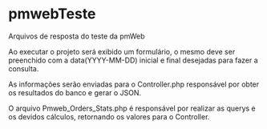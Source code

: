 # pmwebTeste
Arquivos de resposta do teste da pmWeb


Ao executar o projeto será exibido um formulário, o mesmo deve ser preenchido com a data(YYYY-MM-DD) inicial e final desejadas para fazer a consulta.

As informações serão enviadas para o Controller.php responsável por obter os resultados do banco e gerar o JSON.

O arquivo Pmweb_Orders_Stats.php é responsável por realizar as querys e os devidos cálculos, retornando os valores para o Controller.
